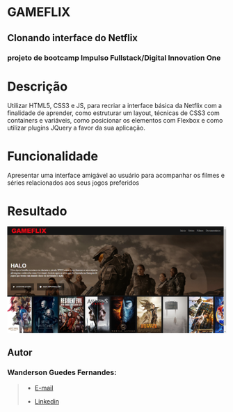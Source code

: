 # GAMEFLIX

## Clonando interface do Netflix

### projeto de bootcamp Impulso Fullstack/Digital Innovation One

# Descrição

Utilizar HTML5, CSS3 e JS, para recriar a interface básica da Netflix com a finalidade de aprender, como estruturar um layout, técnicas de CSS3 com containers e variáveis, como posicionar os elementos com Flexbox e como utilizar plugins JQuery a favor da sua aplicação.

# Funcionalidade

Apresentar uma interface amigável ao usuário para acompanhar os filmes e séries relacionados aos seus jogos preferidos

# Resultado

![Interface principal](/img/Interface-principal.png)

## Autor

### Wanderson Guedes Fernandes:

> - [E-mail](wandersonguedesfernandes15@gmail.com)
>
> - [Linkedin](https://www.linkedin.com/in/wanderson-guedes-3138851aa/)
